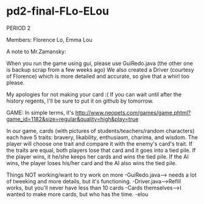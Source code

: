 pd2-final-FLo-ELou
==================

PERIOD 2

Members: Florence Lo, Emma Lou

A note to Mr.Zamansky:

When you run the game using gui, please use GuiRedo.java (the other one is backup scrap from a few weeks ago)
We also created a Driver (courtesy of Florence) which is more detailed and accurate, so give that a whirl too please. 

My apologies for not making your card :( If you can wait until after the history regents, I'll be sure to put it on github by tomorrow. 


GAME:
In simple terms, it's  http://www.neopets.com/games/game.phtml?game_id=1182&size=regular&quality=high&play=true 

In our game, cards (with pictures of students/teachers/random characters) each have 5 traits: bravery, likability, enthusiasm, charima, and wisdom. The player will choose one trait and compare it with the enemy's card's trait. If the traits are equal, both players lose that card and it goes into a tied pile. If the player wins, it he/she keeps her cards and wins the tied pile. If the AI wins, the player loses his/her card and the AI also wins the tied pile. 

Things NOT working/want to try work on more
       -GuiRedo.java--> needs a lot of tweeking and more details, but it's functioning.
       -Driver.java-->Refill works, but you'll never have less than 10 cards
       -Cards themselves-->I wanted to make more cards, but who has the time. -elou
